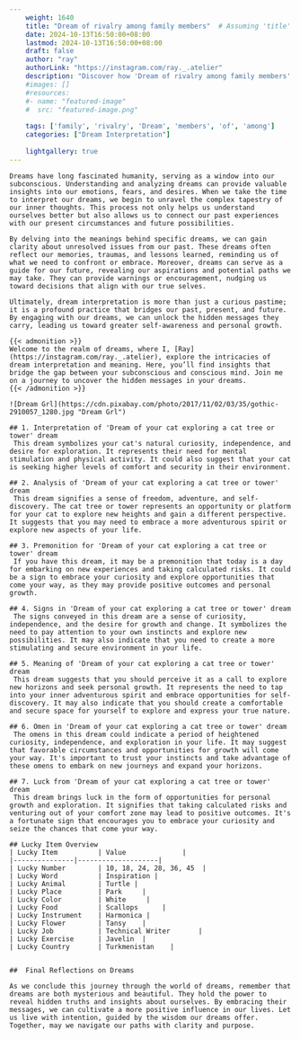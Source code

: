 ```yaml
---
    weight: 1640
    title: "Dream of rivalry among family members"  # Assuming 'title' column exists
    date: 2024-10-13T16:50:00+08:00
    lastmod: 2024-10-13T16:50:00+08:00
    draft: false
    author: "ray"
    authorLink: "https://instagram.com/ray._.atelier"
    description: "Discover how 'Dream of rivalry among family members' can interpret your future and uncover its significant meanings in your life."
    #images: []
    #resources:
    #- name: "featured-image"
    #  src: "featured-image.png"
    
    tags: ['family', 'rivalry', 'Dream', 'members', 'of', 'among']
    categories: ["Dream Interpretation"]
    
    lightgallery: true
---
```

    
    Dreams have long fascinated humanity, serving as a window into our subconscious. Understanding and analyzing dreams can provide valuable insights into our emotions, fears, and desires. When we take the time to interpret our dreams, we begin to unravel the complex tapestry of our inner thoughts. This process not only helps us understand ourselves better but also allows us to connect our past experiences with our present circumstances and future possibilities.
    
    By delving into the meanings behind specific dreams, we can gain clarity about unresolved issues from our past. These dreams often reflect our memories, traumas, and lessons learned, reminding us of what we need to confront or embrace. Moreover, dreams can serve as a guide for our future, revealing our aspirations and potential paths we may take. They can provide warnings or encouragement, nudging us toward decisions that align with our true selves.
    
    Ultimately, dream interpretation is more than just a curious pastime; it is a profound practice that bridges our past, present, and future. By engaging with our dreams, we can unlock the hidden messages they carry, leading us toward greater self-awareness and personal growth.
    
    {{< admonition >}}
    Welcome to the realm of dreams, where I, [Ray](https://instagram.com/ray._.atelier), explore the intricacies of dream interpretation and meaning. Here, you’ll find insights that bridge the gap between your subconscious and conscious mind. Join me on a journey to uncover the hidden messages in your dreams.
    {{< /admonition >}}
    
    ![Dream Grl](https://cdn.pixabay.com/photo/2017/11/02/03/35/gothic-2910057_1280.jpg "Dream Grl")
    
    ## 1. Interpretation of 'Dream of your cat exploring a cat tree or tower' dream
     This dream symbolizes your cat's natural curiosity, independence, and desire for exploration. It represents their need for mental stimulation and physical activity. It could also suggest that your cat is seeking higher levels of comfort and security in their environment.
    
    ## 2. Analysis of 'Dream of your cat exploring a cat tree or tower' dream
     This dream signifies a sense of freedom, adventure, and self-discovery. The cat tree or tower represents an opportunity or platform for your cat to explore new heights and gain a different perspective. It suggests that you may need to embrace a more adventurous spirit or explore new aspects of your life.
    
    ## 3. Premonition for 'Dream of your cat exploring a cat tree or tower' dream
     If you have this dream, it may be a premonition that today is a day for embarking on new experiences and taking calculated risks. It could be a sign to embrace your curiosity and explore opportunities that come your way, as they may provide positive outcomes and personal growth.
    
    ## 4. Signs in 'Dream of your cat exploring a cat tree or tower' dream
     The signs conveyed in this dream are a sense of curiosity, independence, and the desire for growth and change. It symbolizes the need to pay attention to your own instincts and explore new possibilities. It may also indicate that you need to create a more stimulating and secure environment in your life.
    
    ## 5. Meaning of 'Dream of your cat exploring a cat tree or tower' dream
     This dream suggests that you should perceive it as a call to explore new horizons and seek personal growth. It represents the need to tap into your inner adventurous spirit and embrace opportunities for self-discovery. It may also indicate that you should create a comfortable and secure space for yourself to explore and express your true nature.
    
    ## 6. Omen in 'Dream of your cat exploring a cat tree or tower' dream
     The omens in this dream could indicate a period of heightened curiosity, independence, and exploration in your life. It may suggest that favorable circumstances and opportunities for growth will come your way. It's important to trust your instincts and take advantage of these omens to embark on new journeys and expand your horizons.
    
    ## 7. Luck from 'Dream of your cat exploring a cat tree or tower' dream
     This dream brings luck in the form of opportunities for personal growth and exploration. It signifies that taking calculated risks and venturing out of your comfort zone may lead to positive outcomes. It's a fortunate sign that encourages you to embrace your curiosity and seize the chances that come your way.
    
    ## Lucky Item Overview
    | Lucky Item          | Value              |
    |---------------|--------------------|
    | Lucky Number        | 10, 18, 24, 28, 36, 45  |
    | Lucky Word          | Inspiration |
    | Lucky Animal        | Turtle |
    | Lucky Place         | Park     |
    | Lucky Color         | White     |
    | Lucky Food          | Scallops      |
    | Lucky Instrument    | Harmonica |
    | Lucky Flower        | Tansy    |
    | Lucky Job           | Technical Writer       |
    | Lucky Exercise      | Javelin  |
    | Lucky Country       | Turkmenistan    |
    
    
    ##  Final Reflections on Dreams
    
    As we conclude this journey through the world of dreams, remember that dreams are both mysterious and beautiful. They hold the power to reveal hidden truths and insights about ourselves. By embracing their messages, we can cultivate a more positive influence in our lives. Let us live with intention, guided by the wisdom our dreams offer. Together, may we navigate our paths with clarity and purpose.
    